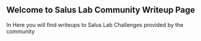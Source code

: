 ## Welcome to Salus Lab Community Writeup Page

In Here you will find writeups to Salus Lab Challenges provided by the community 
